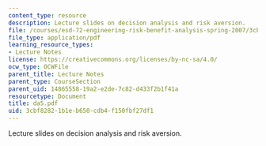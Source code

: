 ```yaml
---
content_type: resource
description: Lecture slides on decision analysis and risk aversion.
file: /courses/esd-72-engineering-risk-benefit-analysis-spring-2007/3cbf82821b1eb650cdb4f150fbf27df1_da5.pdf
file_type: application/pdf
learning_resource_types:
- Lecture Notes
license: https://creativecommons.org/licenses/by-nc-sa/4.0/
ocw_type: OCWFile
parent_title: Lecture Notes
parent_type: CourseSection
parent_uid: 14865558-19a2-e2de-7c82-d433f2b1f41a
resourcetype: Document
title: da5.pdf
uid: 3cbf8282-1b1e-b650-cdb4-f150fbf27df1
---
```

Lecture slides on decision analysis and risk aversion.
